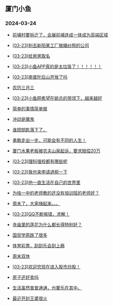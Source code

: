 ## 厦门小鱼 
### 2024-03-24

+ [前埔村要拆迁了，会展前埔连成一体成为高端区域](http://bbs.xmfish.com/read-htm-tid-18164618.html)

+ [[03-23]别去新阳某工厂做婚纱照的公司](http://bbs.xmfish.com/read-htm-tid-18164608.html)

+ [[03-23]给崽崽取名](http://bbs.xmfish.com/read-htm-tid-18164598.html)

+ [[03-23]小鱼APP真的是太垃圾了！！！！！！](http://bbs.xmfish.com/read-htm-tid-18164616.html)

+ [[03-23]南普陀后山开放了吗](http://bbs.xmfish.com/read-htm-tid-18164614.html)

+ [农历三月三](http://bbs.xmfish.com/read-htm-tid-18164687.html)

+ [[03-23]小鱼网希望在姚总的带领下，越来越好](http://bbs.xmfish.com/read-htm-tid-18164714.html)

+ [简单的事情简单做](http://bbs.xmfish.com/read-htm-tid-18164628.html)

+ [冲动是魔鬼](http://bbs.xmfish.com/read-htm-tid-18164667.html)

+ [谁把钥匙落下了，](http://bbs.xmfish.com/read-htm-tid-18164710.html)

+ [勇敢走出一步，可能会有不同的人生！](http://bbs.xmfish.com/read-htm-tid-18164591.html)

+ [厦门水果老板被农夫山泉起诉，要求赔偿20万](http://bbs.xmfish.com/read-htm-tid-18164669.html)

+ [[03-23]理科强校都有哪些呢](http://bbs.xmfish.com/read-htm-tid-18164801.html)

+ [[03-23]我也来申请退税一下](http://bbs.xmfish.com/read-htm-tid-18164593.html)

+ [[03-23]他一直生活在自己的世界里](http://bbs.xmfish.com/read-htm-tid-18164771.html)

+ [为啥一中的老师教的还没有培训班的老师好？](http://bbs.xmfish.com/read-htm-tid-18164809.html)

+ [周末了，大家嗨起来。。。](http://bbs.xmfish.com/read-htm-tid-18164805.html)

+ [[03-23]QQ不断报错，求解！](http://bbs.xmfish.com/read-htm-tid-18164733.html)

+ [寺庙里的莲花为什么都长得特别好？](http://bbs.xmfish.com/read-htm-tid-18164849.html)

+ [国贸学原跌了很多](http://bbs.xmfish.com/read-htm-tid-18164755.html)

+ [体育彩票，刮刮乐会刮上瘾](http://bbs.xmfish.com/read-htm-tid-18164850.html)

+ [周末双休](http://bbs.xmfish.com/read-htm-tid-18164731.html)

+ [[03-23]欢迎您现在进入股市炒股！](http://bbs.xmfish.com/read-htm-tid-18164737.html)

+ [房子还好卖吗](http://bbs.xmfish.com/read-htm-tid-18164977.html)

+ [生活虽然普普通通，也要乐在其中。](http://bbs.xmfish.com/read-htm-tid-18164839.html)

+ [最近开封王婆很火](http://bbs.xmfish.com/read-htm-tid-18164922.html)

